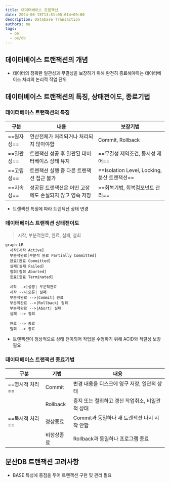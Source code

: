 ```yaml
---
title: 데이터베이스 트랜잭션
date: 2024-06-15T13:51:00.614+09:00
description: Database Transaction
authors: me
tags:
  - pe
  - pe/db
---
```


## 데이터베이스 트랜잭션의 개념

- 데이터의 정확환 일관성과 무결성을 보장하기 위해 완전히 종료해야하는 데이터베이스 처리의 논리적 작업 단위

## 데이터베이스 트랜잭션의 특징, 상태전이도, 종료기법

### 데이터베이스 트랜잭션의 특징

| 구분 | 내용 | 보장기법 |
| --- | --- | --- |
| ==원자성== | 연산전체가 처리되거나 처리되지 않아야함 | Commit, Rollback  |
| ==일관성== | 트랜잭션 성공 후 일관된 데이터베이스 상태 유지 | ==무결성 제약조건, 동시성 제어== |
| ==고립성== | 트랜잭션 실행 중 다른 트랜잭션 접근 불가 | ==Isolation Level, Locking, 분산 트랜잭션== |
| ==지속성== | 성공된 트랜잭션은 어떤 고장에도 손실되지 않고 영속 저장 | ==회복기법, 회복컴포넌트 관리== |

- 트랜잭션 특징에 따라 트랜잭션 상태 변경

### 데이터베이스 트랜잭션 상태전이도

> 시작, 부분적완료, 완료, 실패, 철회

```mermaid
graph LR
  시작[시작 Active]
  부분적완료[부분적 완료 Partially Committed]
  완료[완료 Committed]
  실패[실패 Failed]
  철회[철회 Aborted]
  종료[종료 Terminated]

  시작 -->|성공| 부분적완료
  시작 -->|오류| 실패
  부분적완료 -->|Commit| 완료
  부분적완료 -->|Rollback| 철회
  부분적완료 -->|Abort| 실패
  실패 --> 철회

  완료 --> 종료
  철회 --> 종료
```

- 트랜잭션이 정상적으로 상태 전이되어 작업을 수행하기 위해 ACID와 직렬성 보장 필요

### 데이터베이스 트랜잭션 종료기법

| 구분 | 기법 | 내용 |
| --- | --- | --- |
| ==명시적 처리== | Commit | 변경 내용을 디스크에 영구 저장, 일관적 상태 |
| | Rollback | 중지 또는 철최하고 갱신 작업취소, 비일관적 상태 |
| ==묵시적 처리== | 정상종료 | Commit과 동일하나 새 트랜잭션 다시 시작 안함 |
| | 비정상종료 | Rollback과 동일하나 프로그램 종료 |

## 분산DB 트랜잭션 고려사항

- BASE 특성에 중점을 두어 트랜잭션 구현 및 관리 필요
